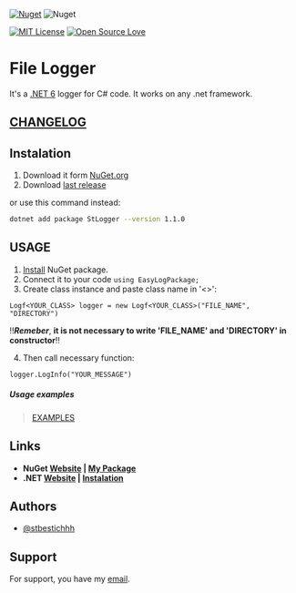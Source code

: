 [![Nuget](https://img.shields.io/badge/Nuget-v1.1.0-purple)](https://www.nuget.org/packages/StLogger/1.0.91#readme-body-tab)
![Nuget](https://img.shields.io/nuget/dt/StLogger)

[![MIT License](https://img.shields.io/badge/License-MIT-green.svg)](LICENSE)
[![Open Source Love](https://badges.frapsoft.com/os/v1/open-source.svg?v=103)](https://github.com/ellerbrock/open-source-badges/)

# File Logger

It's a [.NET 6](https://dotnet.microsoft.com/en-us/apps/maui) logger for C# code. It works on any .net framework.

## [CHANGELOG](CHANGELOG.md)

## Instalation

1. Download it form [NuGet.org](https://www.nuget.org/packages/StLogger/)
2. Download [last release](https://github.com/stbestichhh/dotNET-LoggerService/releases/tag/v1.1.0)

or use this command instead:

```bash
dotnet add package StLogger --version 1.1.0
```
    
## USAGE

1. [Install](#Instalation) NuGet package.
2. Connect it to your code 
`using EasyLogPackage;`
3. Create class instance and paste class name in '<>':

`Logf<YOUR_CLASS> logger = new Logf<YOUR_CLASS>("FILE_NAME", "DIRECTORY")`

‼️***Remeber***, **it is not necessary to write 'FILE_NAME' and 'DIRECTORY' in constructor**‼️

4. Then call necessary function:

`logger.LogInfo("YOUR_MESSAGE")`

##### Usage examples
> [EXAMPLES](EXAMPLES.md)

## Links
* **NuGet [Website](https://www.nuget.org) | [My Package](https://www.nuget.org/packages/StLogger.Test/)**
* **.NET [Website](https://dotnet.microsoft.com/en-us/) | [Instalation](https://dotnet.microsoft.com/en-us/download)**

## Authors

- [@stbestichhh](https://www.github.com/stbestichhh)


## Support

For support, you have my [email](mailto:stbestich@gmail.com).
